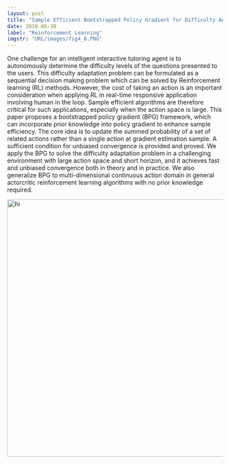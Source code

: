 ```yaml
---
layout: post
title: "Sample Efficient Bootstrapped Policy Gradient for Difficulty Adaptation"
date: 2018-06-30
label: "Reinforcement Learning"
imgstr: "URL/images/fig4_0.PNG"
---
```




One challenge for an intelligent interactive tutoring agent is to
autonomously determine the difficulty levels of the questions presented
to the users. This difficulty adaptation problem can be formulated
as a sequential decision making problem which can be
solved by Reinforcement learning (RL) methods. However, the cost
of taking an action is an important consideration when applying
RL in real-time responsive application involving human in the loop.
Sample efficient algorithms are therefore critical for such applications,
especially when the action space is large. This paper proposes
a bootstrapped policy gradient (BPG) framework, which can incorporate
prior knowledge into policy gradient to enhance sample
efficiency. The core idea is to update the summed probability of
a set of related actions rather than a single action at gradient estimation
sample. A sufficient condition for unbiased convergence
is provided and proved. We apply the BPG to solve the difficulty
adaptation problem in a challenging environment with large action
space and short horizon, and it achieves fast and unbiased convergence
both in theory and in practice. We also generalize BPG
to multi-dimensional continuous action domain in general actorcritic
reinforcement learning algorithms with no prior knowledge
required.

<img src="URL/images/fig4_1.PNG" alt="hi" class="inline" width="600" />


